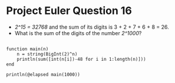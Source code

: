 Project Euler Question 16
===============================
- *2^15 = 32768* and the sum of its digits is 3 + 2 + 7 + 6 + 8 = 26.
- What is the sum of the digits of the number *2^1000*?

<pre><code>
function main(n)
    n = string(BigInt(2)^n)
    println(sum([int(n[i])-48 for i in 1:length(n)]))
end

println(@elapsed main(1000))

